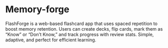 # Memory-forge
FlashForge is a web-based flashcard app that uses spaced repetition to boost memory retention. Users can create decks, flip cards, mark them as “Know” or “Don’t Know,” and track progress with review stats. Simple, adaptive, and perfect for efficient learning.
